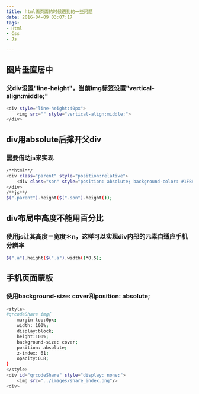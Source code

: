 ```yaml
---
title: html画页面的时候遇到的一些问题
date: 2016-04-09 03:07:17
tags:
- Html
- Css
- Js

---
```

## 图片垂直居中

### 父div设置"line-height"，当前img标签设置"vertical-align:middle;"
```bash
<div style="line-height:40px">
	<img src="" style="vertical-align:middle;">
</div>
```
<!-- more -->
## div用absolute后撑开父div
### 需要借助js来实现

```bash
/**html**/
<div class="parent" style="position:relative">
	<div class="son" style="position: absolute; background-color: #1FB8EB">
</div>
/**js**/
$(".parent").height($(".son").height());
```
## div布局中高度不能用百分比
### 使用js让其高度＝宽度＊n，这样可以实现div内部的元素自适应手机分辨率
```bash
$(".a").height($(".a").width()*0.5);
```
## 手机页面蒙板
### 使用background-size: cover和position: absolute;

```bash
<style>
#qrcodeShare img{
	margin-top:0px;
	width: 100%;
	display:block;
	height:100%;
	background-size: cover;
	position: absolute;
	z-index: 61;
	opacity:0.8;
}
</style>
<div id="qrcodeShare" style="display: none;">
	<img src="../images/share_index.png"/>
<div>
```